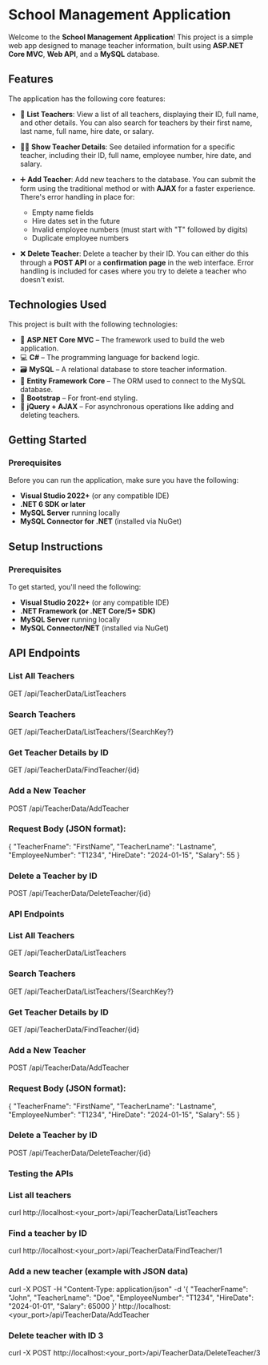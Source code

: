 # School Management Application

Welcome to the **School Management Application**! This project is a simple web app designed to manage teacher information, built using **ASP.NET Core MVC**, **Web API**, and a **MySQL** database.

## Features

The application has the following core features:

- 📜 **List Teachers**: View a list of all teachers, displaying their ID, full name, and other details. You can also search for teachers by their first name, last name, full name, hire date, or salary.
  
- 🧑‍🏫 **Show Teacher Details**: See detailed information for a specific teacher, including their ID, full name, employee number, hire date, and salary.

- ➕ **Add Teacher**: Add new teachers to the database. You can submit the form using the traditional method or with **AJAX** for a faster experience. There's error handling in place for:
  - Empty name fields
  - Hire dates set in the future
  - Invalid employee numbers (must start with "T" followed by digits)
  - Duplicate employee numbers
  
- ❌ **Delete Teacher**: Delete a teacher by their ID. You can either do this through a **POST API** or a **confirmation page** in the web interface. Error handling is included for cases where you try to delete a teacher who doesn't exist.

## Technologies Used

This project is built with the following technologies:

- 🚀 **ASP.NET Core MVC** – The framework used to build the web application.
- 💻 **C#** – The programming language for backend logic.
- 🗃️ **MySQL** – A relational database to store teacher information.
- 🔗 **Entity Framework Core** – The ORM used to connect to the MySQL database.
- 🎨 **Bootstrap** – For front-end styling.
- 📱 **jQuery + AJAX** – For asynchronous operations like adding and deleting teachers.

## Getting Started

### Prerequisites

Before you can run the application, make sure you have the following:

- **Visual Studio 2022+** (or any compatible IDE)
- **.NET 6 SDK or later**
- **MySQL Server** running locally
- **MySQL Connector for .NET** (installed via NuGet)

## Setup Instructions

### Prerequisites

To get started, you'll need the following:

- **Visual Studio 2022+** (or any compatible IDE)
- **.NET Framework (or .NET Core/5+ SDK)**
- **MySQL Server** running locally
- **MySQL Connector/NET** (installed via NuGet)

## API Endpoints

### List All Teachers

GET /api/TeacherData/ListTeachers

### Search Teachers

GET /api/TeacherData/ListTeachers/{SearchKey?}

### Get Teacher Details by ID

GET /api/TeacherData/FindTeacher/{id}

### Add a New Teacher

POST /api/TeacherData/AddTeacher

### Request Body (JSON format):

{
  "TeacherFname": "FirstName",
  "TeacherLname": "Lastname",
  "EmployeeNumber": "T1234",
  "HireDate": "2024-01-15",
  "Salary": 55
}

### Delete a Teacher by ID

POST /api/TeacherData/DeleteTeacher/{id}

### API Endpoints

### List All Teachers
GET /api/TeacherData/ListTeachers

### Search Teachers
GET /api/TeacherData/ListTeachers/{SearchKey?}

### Get Teacher Details by ID
GET /api/TeacherData/FindTeacher/{id}

### Add a New Teacher
POST /api/TeacherData/AddTeacher

### Request Body (JSON format):
{
  "TeacherFname": "FirstName",
  "TeacherLname": "Lastname",
  "EmployeeNumber": "T1234",
  "HireDate": "2024-01-15",
  "Salary": 55
}

### Delete a Teacher by ID

POST /api/TeacherData/DeleteTeacher/{id}


### Testing the APIs
### List all teachers
curl http://localhost:<your_port>/api/TeacherData/ListTeachers

### Find a teacher by ID
curl http://localhost:<your_port>/api/TeacherData/FindTeacher/1

### Add a new teacher (example with JSON data)
curl -X POST -H "Content-Type: application/json" -d '{
  "TeacherFname": "John",
  "TeacherLname": "Doe",
  "EmployeeNumber": "T1234",
  "HireDate": "2024-01-01",
  "Salary": 65000
}' http://localhost:<your_port>/api/TeacherData/AddTeacher

### Delete teacher with ID 3
curl -X POST http://localhost:<your_port>/api/TeacherData/DeleteTeacher/3













